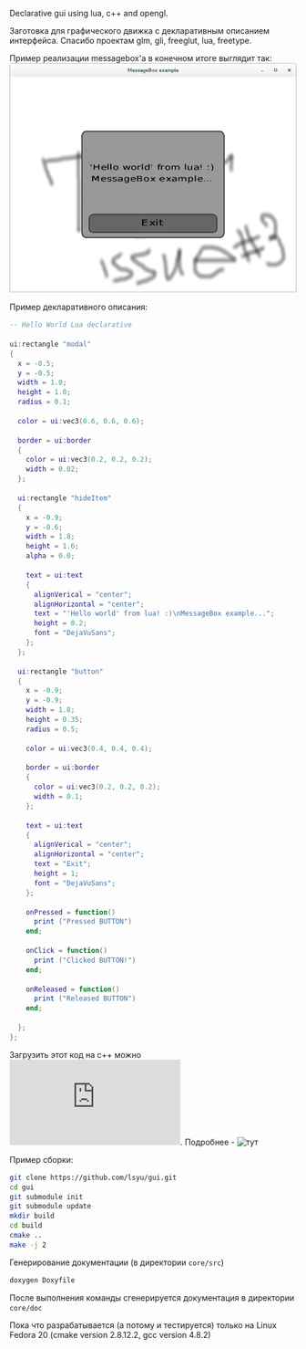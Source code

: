 Declarative gui using lua, c++ and opengl.

Заготовка для графического движка с декларативным описанием интерфейса.
Спасибо проектам glm, gli, freeglut, lua, freetype.


Пример реализации messagebox'а в конечном итоге выглядит так:
 ![test](res/pictures/gui_messagebox_example.png "example of messagebox")


Пример декларативного описания:
``` lua
-- Hello World Lua declarative

ui:rectangle "modal"
{
  x = -0.5;
  y = -0.5;
  width = 1.0;
  height = 1.0;
  radius = 0.1;

  color = ui:vec3(0.6, 0.6, 0.6);

  border = ui:border
  {
    color = ui:vec3(0.2, 0.2, 0.2);
    width = 0.02;
  };

  ui:rectangle "hideItem"
  {
    x = -0.9;
    y = -0.6;
    width = 1.8;
    height = 1.6;
    alpha = 0.0;

    text = ui:text
    {
      alignVerical = "center";
      alignHorizontal = "center";
      text = "'Hello world' from lua! :)\nMessageBox example...";
      height = 0.2;
      font = "DejaVuSans";
    };
  };

  ui:rectangle "button"
  {
    x = -0.9;
    y = -0.9;
    width = 1.8;
    height = 0.35;
    radius = 0.5;

    color = ui:vec3(0.4, 0.4, 0.4);

    border = ui:border
    {
      color = ui:vec3(0.2, 0.2, 0.2);
      width = 0.1;
    };

    text = ui:text
    {
      alignVerical = "center";
      alignHorizontal = "center";
      text = "Exit";
      height = 1;
      font = "DejaVuSans";
    };

    onPressed = function()
      print ("Pressed BUTTON")
    end;

    onClick = function()
      print ("Clicked BUTTON!")
    end;

    onReleased = function()
      print ("Released BUTTON")
    end;
    
  };
};
```

Загрузить этот код на c++ можно ![вот так](https://github.com/lsyu/gui/blob/master/labs4physics/src/layers/guilayer.cpp "example of c++ source"). Подробнее - ![тут](https://github.com/lsyu/gui/blob/master/labs4physics/src/ "example app")

Пример сборки:
``` bash
git clone https://github.com/lsyu/gui.git
cd gui
git submodule init
git submodule update
mkdir build
cd build
cmake ..
make -j 2
```

Генерирование документации (в директории `core/src`)
``` bash
doxygen Doxyfile
```
После выполнения команды сгенерируется документация в директории `core/doc`

Пока что разрабатывается (а потому и тестируется) только на Linux Fedora 20 (cmake version 2.8.12.2, gcc version 4.8.2)
